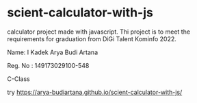 # scient-calculator-with-js

calculator project made with javascript. Thi project is to meet the requirements for graduation from DiGi Talent Kominfo 2022.

Name: I Kadek Arya Budi Artana

Reg. No : 149173029100-548

C-Class

try https://arya-budiartana.github.io/scient-calculator-with-js/
